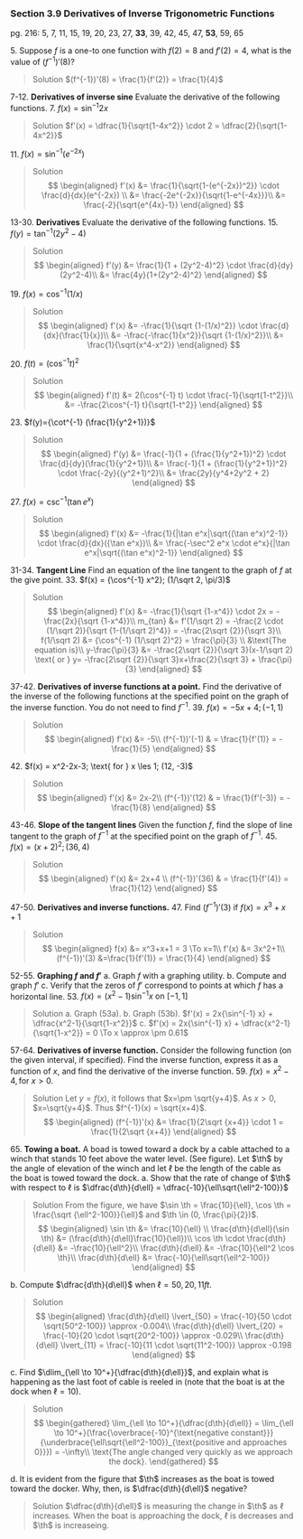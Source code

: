 ### Section 3.9 Derivatives of Inverse Trigonometric Functions
pg. 216: 5, 7, 11, 15, 19, 20, 23, 27, **33**, 39, 42, 45, 47, **53**, 59, 65

5\. Suppose $f$ is a one-to one function with $f(2)=8$ and $f'(2)=4$, what is the value of $(f^{-1})'(8)$?
>Solution
$(f^{-1})'(8) = \frac{1}{f'(2)} = \frac{1}{4}$

7-12\. **Derivatives of inverse sine** Evaluate the derivative of the following functions.
7\. $f(x)={\sin^{-1} 2x}$
>Solution
$f'(x) = \dfrac{1}{\sqrt{1-4x^2}} \cdot 2 = \dfrac{2}{\sqrt{1-4x^2}}$

11\. $f(x)={\sin^{-1} (e^{-2x})}$
>Solution
$$
\begin{aligned}
f'(x) &= \frac{1}{\sqrt{1-(e^{-2x})^2}} \cdot \frac{d}{dx}(e^{-2x}) \\
&= \frac{-2e^{-2x}}{\sqrt{1-e^{-4x}}}\\
&= \frac{-2}{\sqrt{e^{4x}-1}}
\end{aligned}
$$

13-30\. **Derivatives** Evaluate the derivative of the following functions.
15\. $f(y)={\tan^{-1} (2y^2-4)}$
>Solution
$$
\begin{aligned}
f'(y) &= \frac{1}{1 + (2y^2-4)^2} \cdot \frac{d}{dy}(2y^2-4)\\
&= \frac{4y}{1+(2y^2-4)^2}
\end{aligned}
$$

19\. $f(x)={\cos^{-1} (1/x)}$
>Solution
$$
\begin{aligned}
f'(x) &= -\frac{1}{\sqrt {1-(1/x)^2}} \cdot \frac{d}{dx}(\frac{1}{x})\\
&= -\frac{-\frac{1}{x^2}}{\sqrt {1-(1/x)^2}}\\
&= \frac{1}{\sqrt{x^4-x^2}}
\end{aligned}
$$

20\. $f(t)=(\cos^{-1} t)^2$
>Solution
$$
\begin{aligned}
f'(t) &= 2(\cos^{-1} t) \cdot \frac{-1}{\sqrt{1-t^2}}\\
&= -\frac{2\cos^{-1} t}{\sqrt{1-t^2}}
\end{aligned}
$$

23\. $f(y)={\cot^{-1} (\frac{1}{y^2+1})}$
>Solution
$$
\begin{aligned}
f'(y) &= \frac{-1}{1 + (\frac{1}{y^2+1})^2} \cdot \frac{d}{dy}(\frac{1}{y^2+1})\\
&= \frac{-1}{1 + (\frac{1}{y^2+1})^2} \cdot \frac{-2y}{(y^2+1)^2}\\
&= \frac{2y}{y^4+2y^2 + 2}
\end{aligned}
$$

27\. $f(x) = {\csc^{-1} ({\tan e^x})}$
>Solution
$$
\begin{aligned}
f'(x) &= -\frac{1}{|\tan e^x|\sqrt{(\tan e^x)^2-1}} \cdot \frac{d}{dx}({\tan e^x})\\
&= \frac{-\sec^2 e^x \cdot e^x}{|\tan e^x|\sqrt{(\tan e^x)^2-1}}
\end{aligned}
$$

31-34\. **Tangent Line** Find an equation of the line tangent to the graph of $f$ at the give point.
33\. $f(x) = {\cos^{-1} x^2}; (1/\sqrt 2, \pi/3)$
>Solution
$$
\begin{aligned}
f'(x) &= -\frac{1}{\sqrt {1-x^4}} \cdot 2x = -\frac{2x}{\sqrt {1-x^4}}\\
m_{tan} &= f'(1/\sqrt 2) = -\frac{2 \cdot (1/\sqrt 2)}{\sqrt {1-(1/\sqrt 2)^4}} = -\frac{2\sqrt {2}}{\sqrt 3}\\
f(1/\sqrt 2) &= {\cos^{-1} (1/\sqrt 2)^2} = \frac{\pi}{3}
\\
&\text{The equation is}\\
y-\frac{\pi}{3} &= -\frac{2\sqrt {2}}{\sqrt 3}(x-1/\sqrt 2) \text{ or } y= -\frac{2\sqrt {2}}{\sqrt 3}x+\frac{2}{\sqrt 3} + \frac{\pi}{3}
\end{aligned}
$$

37-42\. **Derivatives of inverse functions at a point.** Find the derivative of the inverse of the following functions at the specified point on the graph of the inverse function. You do not need to find $f^{-1}$.
39\. $f(x) = -5x+4; (-1, 1)$
>Solution
$$
\begin{aligned}
f'(x) &= -5\\
(f^{-1})'(-1) & = \frac{1}{f'(1)} = -\frac{1}{5}
\end{aligned}
$$

42\. $f(x) = x^2-2x-3; \text{ for } x \les 1; (12, -3)$
>Solution
$$
\begin{aligned}
f'(x) &= 2x-2\\
(f^{-1})'(12) & = \frac{1}{f'(-3)} = -\frac{1}{8}
\end{aligned}
$$

43-46\. **Slope of the tangent lines** Given the function $f$, find the slope of line tangent to the graph of $f^{-1}$ at the specified point on the graph of $f^{-1}$.
45\. $f(x) = (x+2)^2; (36, 4)$
>Solution
$$
\begin{aligned}
f'(x) &= 2x+4 \\
(f^{-1})'(36) & = \frac{1}{f'(4)} = \frac{1}{12}
\end{aligned}
$$

47-50\. **Derivatives and inverse functions.**
47\. Find $(f^{-1})'(3) \text{ if } f(x) = x^3+x+1$
>Solution
$$
\begin{aligned}
f(x) &= x^3+x+1 = 3 \To x=1\\
f'(x) &= 3x^2+1\\
(f^{-1})'(3) &=\frac{1}{f'(1)} = \frac{1}{4}
\end{aligned}
$$

52-55\. **Graphing $f$ and $f'$**
a. Graph $f$ with a graphing utility.
b. Compute and graph $f'$
c. Verify that the zeros of $f'$ correspond to points at which $f$ has a horizontal line.
53\. $f(x) = (x^2-1){\sin^{-1} x} \text{ on } [-1, 1]$
>Solution
a. Graph (53a).
b. Graph (53b). $f'(x) = 2x{\sin^{-1} x} + \dfrac{x^2-1}{\sqrt{1-x^2}}$
c. $f'(x) = 2x{\sin^{-1} x} + \dfrac{x^2-1}{\sqrt{1-x^2}} = 0 \To x \approx \pm 0.61$

57-64\. **Derivatives of inverse function.** Consider the following function (on the given interval, if specified). Find the inverse function, express it as a function of $x$, and find the derivative of the inverse function.
59\. $f(x) = x^2-4, \text{for }x>0$.
>Solution
Let $y=f(x)$, it follows that $x=\pm \sqrt{y+4}$. As $x>0$, $x=\sqrt{y+4}$. Thus $f^{-1}(x) = \sqrt{x+4}$.
$$
\begin{aligned}
(f^{-1})'(x) &= \frac{1}{2\sqrt {x+4}} \cdot 1 = \frac{1}{2\sqrt {x+4}}
\end{aligned}
$$

65\. **Towing a boat.** A boad is towed toward a dock by a cable attached to a winch that stands 10 feet above the water level. (See figure). Let $\th$ by the angle of elevation of the winch and let $\ell$ be the length of the cable as the boat is towed toward the dock.
a. Show that the rate of change of $\th$ with respect to $\ell$ is $\dfrac{d\th}{d\ell} = \dfrac{-10}{\ell\sqrt{\ell^2-100}}$
>Solution
From the figure, we have $\sin \th = \frac{10}{\ell}, \cos \th = \frac{\sqrt {\ell^2-100}}{\ell}$ and $\th \in (0, \frac{\pi}{2})$.
$$
\begin{aligned}
\sin \th &= \frac{10}{\ell} \\
\frac{d\th}{d\ell}(\sin \th) &= (\frac{d\th}{d\ell}\frac{10}{\ell})\\
\cos \th \cdot \frac{d\th}{d\ell} &= -\frac{10}{\ell^2}\\
\frac{d\th}{d\ell} &= -\frac{10}{\ell^2 \cos \th}\\
\frac{d\th}{d\ell} &= \frac{-10}{\ell\sqrt{\ell^2-100}}
\end{aligned}
$$

b. Compute $\dfrac{d\th}{d\ell}$ when $\ell=50, 20, 11ft$.
>Solution
$$
\begin{aligned}
\frac{d\th}{d\ell} \lvert_{50} = \frac{-10}{50 \cdot \sqrt{50^2-100}} \approx -0.004\\
\frac{d\th}{d\ell} \lvert_{20} = \frac{-10}{20 \cdot \sqrt{20^2-100}} \approx -0.029\\
\frac{d\th}{d\ell} \lvert_{11} = \frac{-10}{11 \cdot \sqrt{11^2-100}} \approx -0.198
\end{aligned}
$$

c. Find $\dlim_{\ell \to 10^+}{\dfrac{d\th}{d\ell}}$, and explain what is happening as the last foot of cable is reeled in (note that the boat is at the dock when $\ell = 10$).
>Solution
$$
\begin{gathered}
\lim_{\ell \to 10^+}{\dfrac{d\th}{d\ell}} = \lim_{\ell \to 10^+}(\frac{\overbrace{-10}^{\text{negative constant}}}{\underbrace{\ell\sqrt{\ell^2-100}}_{\text{positive and approaches 0}}}) = -\infty\\
\text{The angle changed very quickly as we approach the dock}.
\end{gathered}
$$

d. It is evident from the figure that $\th$ increases as the boat is towed toward the docker. Why, then, is $\dfrac{d\th}{d\ell}$ negative?
>Solution
$\dfrac{d\th}{d\ell}$ is measuring the change in $\th$ as $\ell$ increases. When the boat is approaching the dock, $\ell$ is decreases and $\th$ is increaseing.
